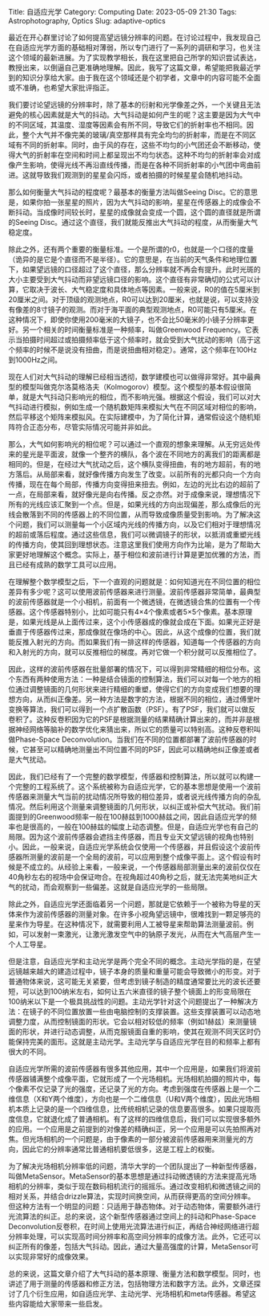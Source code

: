 Title: 自适应光学
Category: Computing
Date: 2023-05-09 21:30
Tags: Astrophotography, Optics
Slug: adaptive-optics

最近在开心群里讨论了如何提高望远镜分辨率的问题。在讨论过程中，我发现自己在自适应光学方面的基础相对薄弱，所以专门进行了一系列的调研和学习，也关注这个领域的最新进展。为了实现教学相长，我在这里把自己所学的知识尝试表达，教授出来，以倒逼自己更准确地理解。因此，我写了这篇文章，希望能把我最近学到的知识分享给大家。由于我在这个领域还是个初学者，文章中的内容可能不全面或不准确，也希望大家批评指正。

我们要讨论望远镜的分辨率时，除了基本的衍射和光学像差之外，一个关键且无法避免的核心因素就是大气的抖动。大气抖动是如何产生的呢？这主要是因为大气中的不同区域，其温度、湿度等因素会有所不同，导致它们的折射率也不相同。因此，整个大气并不像完美的玻璃/真空那样具有完全均匀的折射率，而是在不同区域有不同的折射率。同时，由于风的存在，这些不均匀的小气团还会不断移动，使得大气的折射率在空间和时间上都呈现出不均匀状态。这种不均匀的折射率会对成像产生影响，使得光线不再沿直线传播，而是在各种不同折射率的小气团中弯曲前进。这就导致我们观测到的星星会闪烁，或者拍摄的时候星星会随机地抖动。

那么如何衡量大气抖动的程度呢？最基本的衡量方法叫做Seeing Disc。它的意思是，如果你拍一张星星的照片，因为大气抖动的影响，星星在传感器上的成像会不断抖动。当成像时间较长时，星星的成像就会变成一个圆，这个圆的直径就是所谓的Seeing Disc。通过这个直径，我们就能反推出大气抖动的程度，从而衡量大气稳定度。

除此之外，还有两个重要的衡量标准。一个是所谓的r0，也就是一个口径的度量（诡异的是它是个直径而不是半径）。它的意思是，在当前的天气条件和地理位置下，如果望远镜的口径超过了这个直径，那么分辨率就不再会有提升。此时光斑的大小主要受到大气抖动而非望远镜口径的影响。这个直径有非常确切的公式可以计算，它取决于波长、大气稳定度和具体地点等因素。一般来说，R0的值在5厘米到20厘米之间。对于顶级的观测地点，R0可以达到20厘米，也就是说，可以支持没有像差的8寸镜子的观测。而对于海平面的典型观测地点，R0可能只有5厘米。在这种情况下，即使你使用200毫米的大镜子，也不会比50毫米的小镜子分辨率更好。另一个相关的时间衡量标准是一种频率，叫做Greenwood Frequency。它表示当拍摄时间超过或拍摄频率低于这个频率时，就会受到大气扰动的影响（高于这个频率的时候不是说没有扭曲，而是说扭曲相对稳定）。通常，这个频率在100Hz到1000Hz之间。

现在人们对大气抖动的理解已经相当透彻，数学建模也可以做得非常好。其中最典型的模型叫做克尔洛莫格洛夫（Kolmogorov）模型。这个模型的基本假设很简单，就是大气抖动只影响光的相位，而不影响光强。根据这个假设，我们可以对大气抖动进行模拟，例如生成一个随机数矩阵来模拟大气在不同区域对相位的影响，然后平移这个矩阵来模拟风。在实际建模中，为了简化计算，通常假设这个随机矩阵符合正态分布，尽管实际情况可能并非如此。

那么，大气如何影响光的相位呢？可以通过一个直观的想象来理解。从无穷远处传来的星光是平面波，就像一个整齐的横队，各个波在不同地方的离我们的距离都是相同的。但是，在经过大气扰动之后，这个横队变得扭曲，有的地方超前，有的地方落后。从局部来看，就好像传播方向发生了改变。以前所有的光都只向一个方向传播，现在在每个局部，传播方向变得扭来扭去。例如，左边的光比右边的超前了一点，在局部来看，就好像光是向右传播。反之亦然。对于成像来说，理想情况下所有的光线应该汇聚到一个点。但是，如果光线的方向出现偏差，那么成像后的光线会散落到不同的传感器上的不同位置，从而导致成像质量受到影响。为了解决这个问题，我们可以测量每一个小区域内光线的传播方向，以及它们相对于理想情况的超前或落后程度。通过这些信息，我们可以微调镜子的形状，以抵消或重塑光线的传播方向，使其回到理想状态。注意这里我们使用方向作为比喻，是为了帮助大家更好地理解这个概念。实际上，基于相位和波前进行计算是更加优雅的方法，而且已经有成熟的数学工具可以应用。

在理解整个数学模型之后，下一个直观的问题就是：如何知道光在不同位置的相位差异有多少呢？这可以使用波前传感器来进行测量。波前传感器非常简单，最典型的波前传感器就是一个小相机，前面有一个微透镜，在微透镜合焦的位置有一个传感器。这个传感器特别小，比如可能只有4×4个像素或者5×5个像素。基本原理是，如果光线是从上面传过来，这个小传感器成的像就会成在下面。如果光正好是垂直于传感器传过来，那成像就在像场的中心。因此，从这个成像的位置，我们就能反推入射光的方向。而如果我们有一排这样的传感器，知道每一个传感器的方向和入射光的方向，就可以反推相位的梯度。再对它做一个积分就可以反推相位了。

因此，这样的波前传感器在批量部署的情况下，可以得到非常精细的相位分布。这个东西有两种使用方法：一种是结合镜面的控制算法，我们可以对每一个地方的相位通过调整镜面的几何形状来进行精细的重塑，使得它们的方向变成我们想要的理想方向，从而纠正像差。另一种方法是数字的方法，根据不同的相位，通过傅里叶变换等算法，我们可以得到一个点扩散函数（PSF）。有了PSF，我们就可以做反卷积了。这种反卷积因为它的PSF是根据测量的结果精确计算出来的，而并非是根据神经网络等脑补的数学优化来猜出来，所以它的质量可以特别高。这种反卷积叫做Phase-Space Deconvolution。当我们在不同的位置都部署了波前传感器的时候，它甚至可以精确地测量出不同位置不同的PSF，因此可以精确地纠正像差或者是大气扰动。

因此，我们已经有了一个完整的数学模型，传感器和控制算法，所以就可以构建一个完整的工程系统了。这个系统被称为自适应光学，它的基本思想是使用一个波前传感器来测量大气当前的扰动情况所导致的相位差异，或者说光线传播方向的杂乱情况。然后利用这个测量来调整镜面的几何形状，以纠正或补偿大气扰动。我们前面提到的Greenwood频率一般在100赫兹到1000赫兹之间，因此自适应光学的频率也是很高的，一般在100赫兹的幅度上动态调整。但是，自适应光学也有自己的局限。因为这个波前传感器会遮挡主传感器，而且专业天文望远镜的视角也特别小。因此，一般来说，自适应光学系统会仅使用一个传感器，并且假设这个波前传感器所测量的波前是一个全局的波前，可以应用到整个成像平面上。这个假设有时候是不成立的。从经验上来看，一般来说，一个传感器局部测量出来的波前仅仅在40角秒左右的视场中会保证吻合。在视角超过40角秒之后，就无法完美地纠正大气的扰动，而会观察到一些偏差。这就是自适应光学的一些局限。

除此之外，自适应光学还面临着另一个问题，那就是它依赖于一个被称为导星的天体来作为波前传感器的测量对象。在许多小视角望远镜中，很难找到一颗足够亮的星来作为导星。在这种情况下，就需要利用人工被导星来帮助算法测量波前。例如，可以发射一束激光，让激光激发空气中的钠原子发光，从而在大气高层产生一个人工导星。

但是注意，自适应光学和主动光学是两个完全不同的概念。主动光学指的是，在望远镜越来越大的建造过程中，镜子本身的质量和重量可能会导致微小的形变。对于普通物体来说，这可能无关紧要，但考虑到镜子制造的精度通常要比光的波长还要短，可以达到100纳米左右，如何让五六米直径的镜子整个镜面上的形变局限在100纳米以下是一个极具挑战性的问题。主动光学针对这个问题提出了一种解决方法：在镜子的不同位置放置一些由电脑控制的支撑装置。这些支撑装置可以动态地调整力度，从而控制镜面的形状。它会以相对较低的频率（例如1赫兹）来测量镜面的形状，并进行动态调整，从而克服镜面自重的影响，使其在观测不同天区时仍能保持完美的面形。这就是主动光学。主动光学与自适应光学在目的和频率上都有很大的不同。

自适应光学所需的波前传感器有很多其他应用，其中一个应用是，如果我们将波前传感器铺满整个成像平面，它就形成了一个光场相机。光场相机拍摄的照片中，每个像素不仅记录了光的强度，还记录了光的方向。考虑到强度在传感器上是一个二维信息（X和Y两个维度），方向也是一个二维信息（U和V两个维度），因此光场相机本质上记录的是一个四维信息，比传统相机记录的信息要高很多。如果只提取亮度信息，它就退化成了普通相机。有了这样的四维信息后，我们可以实现很多额外的应用。一个应用是之前提到的对像差的精确纠正，另一个应用是可以先拍照再对焦。但光场相机的一个问题是，由于像素的一部分被波前传感器用来测量光的方向，因此它的分辨率通常比普通相机要低很多，这是工程上的权衡。

为了解决光场相机分辨率低的问题，清华大学的一个团队提出了一种新型传感器，叫做MetaSensor。MetaSensor的基本思想是通过抖动微透镜的方法来提高光场相机的分辨率，类似于现在数码相机流行的摇摇乐。通过改变相机和微透镜之间的相对关系，并结合drizzle算法，实现时间换空间，从而获得更高的空间分辨率。但这种方法有一个明显的问题：只适用于静态物体。对于动态物体，需要额外进行光流算法的纠正。总的来说，这个新型传感器通过空间上的抖动和Phase-Space Deconvolution反卷积，在时间上使用光流算法进行纠正，再结合神经网络进行超分辨率处理，可以实现高时间分辨率和高空间分辨率的成像方法。此外，它还可以纠正所有的像差，包括大气抖动。因此，通过大量高强度的计算，MetaSensor可以实现非常好的成像效果。

总的来说，这篇文章介绍了大气抖动的基本原理、衡量方法和数学模型。同时，也讲述了用于测量的传感器和修正方法，包括物理方法和数字方法。此外，文章还探讨了几个衍生应用，如自适应光学、主动光学、光场相机和meta传感器。希望这些内容能给大家带来一些启发。